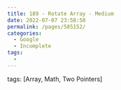 ```yaml
---
title: 189 - Rotate Array - Medium
date: 2022-07-07 23:58:58
permalink: /pages/585152/
categories:
  - Google
  - Incomplete
tags:
  - 
---
```

tags: [Array, Math, Two Pointers]